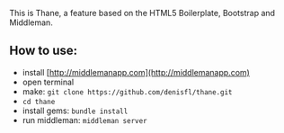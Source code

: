 This is Thane, a feature based on the HTML5 Boilerplate, Bootstrap and Middleman.

How to use:
---------------
  - install [http://middlemanapp.com](http://middlemanapp.com)
  - open terminal
  - make: `git clone https://github.com/denisfl/thane.git`
  - `cd thane`
  - install gems: `bundle install`
  - run middleman: `middleman server`
